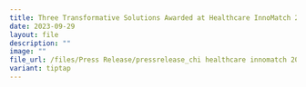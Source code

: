 ```yaml
---
title: Three Transformative Solutions Awarded at Healthcare InnoMatch 2023
date: 2023-09-29
layout: file
description: ""
image: ""
file_url: /files/Press Release/pressrelease_chi healthcare innomatch 2023_final.pdf
variant: tiptap
---
```

